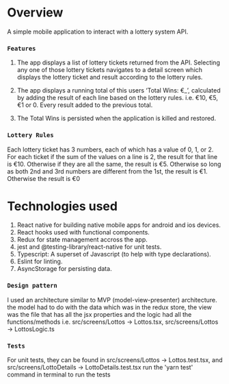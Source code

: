# Overview

A simple mobile application to interact with a lottery system API.

### `Features`

1. The app displays a list of lottery tickets returned from the API. Selecting any one of those lottery tickets navigates to a detail screen which displays the lottery ticket and result according to the lottery rules.

2. The app displays a running total of this users ‘Total Wins: €\_’, calculated by adding the result of each line based on the lottery rules. i.e. €10, €5, €1 or 0. Every result added to the previous total.

3. The Total Wins is persisted when the application is killed and restored.

### `Lottery Rules`

Each lottery ticket has 3 numbers, each of which has a value of 0, 1, or 2. For each ticket if the sum of the values on a line is 2, the result for that line is €10. Otherwise if they are all the same, the result is €5. Otherwise so long as both 2nd and 3rd numbers are different from the 1st, the result is €1. Otherwise the result is €0

# Technologies used

1. React native for building native mobile apps for android and ios devices.
2. React hooks used with functional components.
3. Redux for state management accross the app.
4. jest and @testing-library/react-native for unit tests.
5. Typescript: A superset of Javascript (to help with type declarations).
6. Eslint for linting.
7. AsyncStorage for persisting data.

### `Design pattern`

I used an architecture similar to MVP (model-view-presenter) architecture. the model had to do with the data which was in the redux store, the view was the file that has all the jsx properties and the logic had all the functions/methods i.e. src/screens/Lottos -> Lottos.tsx, src/screens/Lottos -> LottosLogic.ts

### `Tests`

For unit tests, they can be found in src/screens/Lottos -> Lottos.test.tsx, and src/screens/LottoDetails -> LottoDetails.test.tsx run the 'yarn test' command in terminal to run the tests
